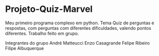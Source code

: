 # Projeto-Quiz-Marvel
Meu primeiro programa complexo em python. Tema Quiz de perguntas e respostas, com perguntas com diferentes dificuldades, valendo pontos diferentes. Trabalho feito em grupo.

Integrantes do grupo
  André Matteucci
  Enzo Casagrande
  Felipe Ribeiro
  Filipe Albuquerque

